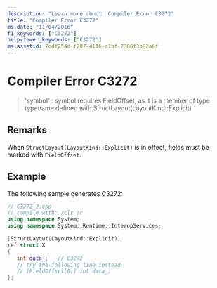 ```yaml
---
description: "Learn more about: Compiler Error C3272"
title: "Compiler Error C3272"
ms.date: "11/04/2016"
f1_keywords: ["C3272"]
helpviewer_keywords: ["C3272"]
ms.assetid: 7cdf254d-f207-4116-a1bf-7386f3b82a6f
---
```

# Compiler Error C3272

> 'symbol' : symbol requires FieldOffset, as it is a member of type typename defined with StructLayout(LayoutKind::Explicit)

## Remarks

When `StructLayout(LayoutKind::Explicit)` is in effect, fields must be marked with `FieldOffset`.

## Example

The following sample generates C3272:

```cpp
// C3272_2.cpp
// compile with: /clr /c
using namespace System;
using namespace System::Runtime::InteropServices;

[StructLayout(LayoutKind::Explicit)]
ref struct X
{
   int data_;   // C3272
   // try the following line instead
   // [FieldOffset(0)] int data_;
};
```
